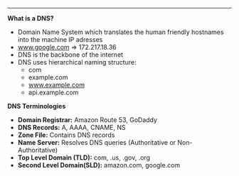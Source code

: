 ****
**What is a DNS?**

* Domain Name System which translates the human friendly hostnames into the machine IP adresses
* www.google.com => 172.217.18.36
* DNS is the backbone of the internet
* DNS uses hierarchical naming structure:
  * com
  * example.com
  * www.example.com
  * api.example.com

**DNS Terminologies**

* **Domain Registrar:** Amazon Route 53, GoDaddy
* **DNS Records:** A, AAAA, CNAME, NS
* **Zone File:** Contains DNS records
* **Name Server:** Resolves DNS queries (Authoritative or Non-Authoritative)
* **Top Level Domain (TLD):** com, .us, .gov, .org
* **Second Level Domain(SLD):** amazon.com, google.com